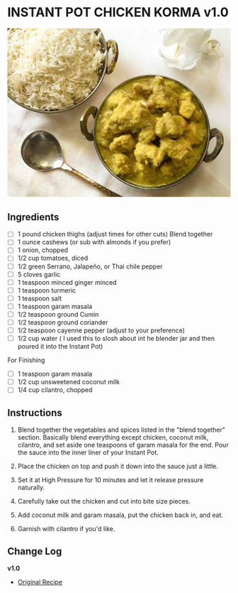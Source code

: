 # INSTANT POT CHICKEN KORMA v1.0

![Recipe Photo](static/instant-pot-chicken-korma.jpg)

## Ingredients

- [ ] 1 pound chicken thighs (adjust times for other cuts)
Blend together
- [ ] 1 ounce cashews (or sub with almonds if you prefer)
- [ ] 1 onion, chopped
- [ ] 1/2 cup tomatoes, diced
- [ ] 1/2 green Serrano, Jalapeño, or Thai chile pepper
- [ ] 5 cloves garlic
- [ ] 1 teaspoon minced ginger minced
- [ ] 1 teaspoon turmeric
- [ ] 1 teaspoon salt
- [ ] 1 teaspoon garam masala
- [ ] 1/2 teaspoon ground Cumin
- [ ] 1/2 teaspoon ground coriander
- [ ] 1/2 teaspoon cayenne pepper (adjust to your preference)
- [ ] 1/2 cup water ( I used this to slosh about int he blender jar and then poured it into the Instant Pot)

For Finishing

- [ ] 1 teaspoon garam masala
- [ ] 1/2 cup unsweetened coconut milk
- [ ] 1/4 cup cilantro, chopped

## Instructions

1. Blend together the vegetables and spices listed in the "blend together" section. Basically blend everything except chicken, coconut milk, cilantro, and set aside one teaspoons of garam masala for the end.
Pour the sauce into the inner liner of your Instant Pot.

2. Place the chicken on top and push it down into the sauce just a little.

3. Set it at High Pressure for 10 minutes and let it release pressure naturally.

4. Carefully take out the chicken and cut into bite size pieces.

5. Add coconut milk and garam masala, put the chicken back in, and eat.

6. Garnish with cilantro if you'd like.

## Change Log

**v1.0**

* [Original Recipe](https://twosleevers.com/chicken-korma-recipe/)
